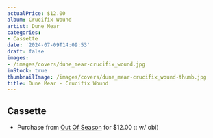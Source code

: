```yaml
---
actualPrice: $12.00
album: Crucifix Wound
artist: Dune Mear
categories:
- Cassette
date: '2024-07-09T14:09:53'
draft: false
images:
- /images/covers/dune_mear-crucifix_wound.jpg
inStock: true
thumbnailImage: /images/covers/dune_mear-crucifix_wound-thumb.jpg
title: Dune Mear - Crucifix Wound
---
```


## Cassette
* Purchase from [Out Of Season](https://www.outofseasonlabel.com/products/dune-mear-crucifix-wound-cassette-tape-w-obi) for $12.00 :: w/ obi)
